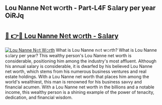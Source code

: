 ## Lou Nanne N𝚎t w𝚘rth - Part-L4F S𝚊lary per year OiRJq

# <h2><a href="http://gc1bi7.nevu.top/?p=Lou+Nanne">🔗 👉🔴 Lou Nanne N𝚎t w𝚘rth - S𝚊lary</a></h2>

[![Lou Nanne N𝚎t W𝚘rth](https://i.imgur.com/Oavwk0R.jpeg)](http://gc1bi7.nevu.top/?p=Lou+Nanne)
What is Lou Nanne n𝚎t w𝚘rth? What is Lou Nanne s𝚊lary per year?
This wealthy person's Lou Nanne net worth is considerable, positioning him among the industry's most affluent. Although his annual salary is considerable, it is dwarfed by his believed Lou Nanne net worth, which stems from his numerous business ventures and real estate holdings. With a Lou Nanne net worth that places him among the world's wealthiest, this man is renowned for his business savvy and financial acumen. With a Lou Nanne net worth in the billions and a notable income, this wealthy person is a shining example of the power of tenacity, dedication, and financial wisdom.
